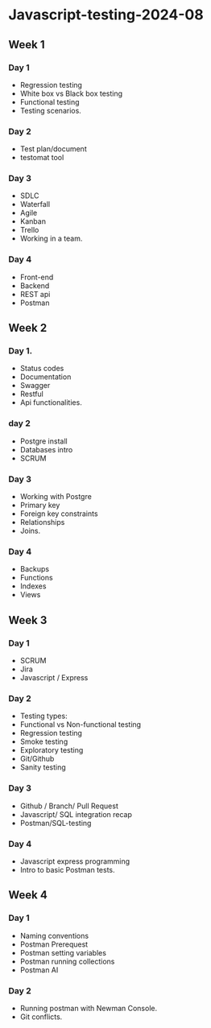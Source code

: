 # Javascript-testing-2024-08

## Week 1

### Day 1

- Regression testing
- White box vs Black box testing
- Functional testing
- Testing scenarios.

### Day 2

- Test plan/document
- testomat tool

### Day 3

- SDLC
- Waterfall
- Agile
- Kanban
- Trello
- Working in a team.

### Day 4

 - Front-end
 - Backend
 - REST api
 - Postman

## Week 2

### Day 1.

- Status codes
- Documentation
- Swagger
- Restful
- Api functionalities.

### day 2
- Postgre install
- Databases intro
- SCRUM

### Day 3

- Working with Postgre
- Primary key
- Foreign key constraints
- Relationships
- Joins.

### Day 4

- Backups 
- Functions
- Indexes
- Views

## Week 3

### Day 1

- SCRUM
- Jira
- Javascript / Express

### Day 2

- Testing types:
- Functional vs Non-functional testing
- Regression testing
- Smoke testing
- Exploratory testing
- Git/Github
- Sanity testing

### Day 3

- Github / Branch/ Pull Request
- Javascript/ SQL integration recap
- Postman/SQL-testing

### Day 4

- Javascript express programming
- Intro to basic Postman tests.

## Week 4

### Day 1

- Naming conventions
- Postman Prerequest
- Postman setting variables
- Postman running collections
- Postman AI

### Day 2

- Running postman with Newman Console.
- Git conflicts.
